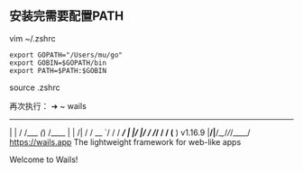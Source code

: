 ## 安装完需要配置PATH
vim ~/.zshrc

```
export GOPATH="/Users/mu/go"
export GOBIN=$GOPATH/bin
export PATH=$PATH:$GOBIN
```
source .zshrc

再次执行：
➜  ~ wails
 _       __      _ __
| |     / /___ _(_) /____
| | /| / / __ `/ / / ___/
| |/ |/ / /_/ / / (__  )  v1.16.9
|__/|__/\__,_/_/_/____/   https://wails.app
The lightweight framework for web-like apps

Welcome to Wails!
